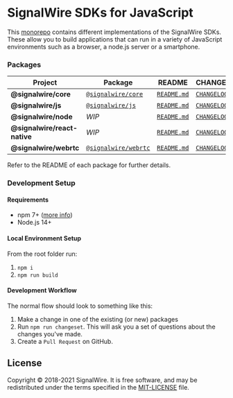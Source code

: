 # SignalWire SDKs for JavaScript

This [monorepo](https://en.wikipedia.org/wiki/Monorepo) contains different implementations of the SignalWire SDKs. These allow you to build applications that can run in a variety of JavaScript environments such as a browser, a node.js server or a smartphone.

### Packages

| Project                      | Package                                                                  | README                                         | CHANGELOG                                              |
| ---------------------------- | ------------------------------------------------------------------------ | ---------------------------------------------- | ------------------------------------------------------ |
| **@signalwire/core**         | [`@signalwire/core`](https://www.npmjs.com/package/@signalwire/core)     | [`README.md`](packages/node/README.md)         | [`CHANGELOG.md`](packages/node/CHANGELOG.md)           |
| **@signalwire/js**           | [`@signalwire/js`](https://www.npmjs.com/package/@signalwire/js)         | [`README.md`](packages/js/README.md)           | [`CHANGELOG.md`](packages/js/CHANGELOG.md)             |
| **@signalwire/node**         | _WIP_                                                                    | [`README.md`](packages/node/README.md)         | [`CHANGELOG.md`](packages/node/CHANGELOG.md)           |
| **@signalwire/react-native** | _WIP_                                                                    | [`README.md`](packages/react-native/README.md) | [`CHANGELOG.md`](packages/react-native/CHANGELOG.md)   |
| **@signalwire/webrtc**       | [`@signalwire/webrtc`](https://www.npmjs.com/package/@signalwire/webrtc) | [`README.md`](packages/webrtc/README.md)       | [`CHANGELOG.md`](packages/webrtc/CHANGELOG.md)         |

Refer to the README of each package for further details.

### Development Setup

#### Requirements

- npm 7+ ([more info](https://docs.npmjs.com/cli/v7/using-npm/workspaces))
- Node.js 14+

#### Local Environment Setup

From the root folder run:

1. `npm i`
2. `npm run build`

#### Development Workflow

The normal flow should look to something like this:

1. Make a change in one of the existing (or new) packages
2. Run `npm run changeset`. This will ask you a set of questions about the changes you've made.
3. Create a `Pull Request` on GitHub.

## License

Copyright © 2018-2021 SignalWire. It is free software, and may be redistributed under the terms specified in the [MIT-LICENSE](https://github.com/signalwire/signalwire-js/blob/master/LICENSE) file.
